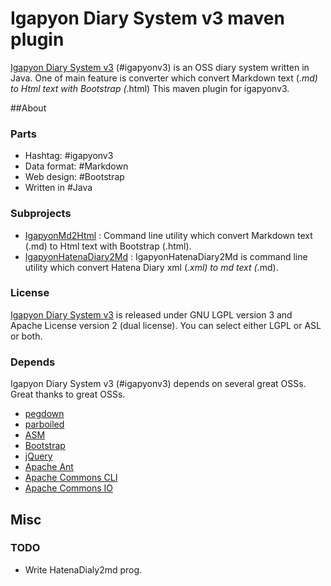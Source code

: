 Igapyon Diary System v3 maven plugin
====================================

[Igapyon Diary System v3](https://github.com/igapyon/igapyonv3) (#igapyonv3) is an OSS diary system written in Java.
One of main feature is converter which convert Markdown text (*.md) to Html text with Bootstrap (*.html)
This maven plugin for igapyonv3.

##About
### Parts 
- Hashtag: #‎igapyonv3‬
- Data format: ‪#‎Markdown
- Web design: ‪#‎Bootstrap‬
- Written in #‎Java

### Subprojects
- [IgapyonMd2Html](https://github.com/igapyon/igapyonv3/blob/master/IgapyonMd2Html.md) : Command line utility which convert Markdown text (.md) to Html text with Bootstrap (.html).
- [IgapyonHatenaDiary2Md](https://github.com/igapyon/igapyonv3/blob/master/IgapyonHatenaDiary2Md.md) : IgapyonHatenaDiary2Md is command line utility which convert Hatena Diary xml (*.xml) to md text (*.md).

### License
[Igapyon Diary System v3](https://github.com/igapyon/igapyonv3) is released under GNU LGPL version 3 and Apache License version 2 (dual license). 
You can select either LGPL or ASL or both. 

### Depends
Igapyon Diary System v3 (#igapyonv3) depends on several great OSSs. Great thanks to great OSSs.

- [pegdown](https://github.com/sirthias/pegdown)
- [parboiled](https://github.com/sirthias/parboiled)
- [ASM](http://asm.ow2.org/)
- [Bootstrap](http://getbootstrap.com/)
- [jQuery](https://jquery.com/)
- [Apache Ant](http://ant.apache.org/)
- [Apache Commons CLI](https://commons.apache.org/proper/commons-cli/)
- [Apache Commons IO](https://commons.apache.org/proper/commons-io/)

## Misc
### TODO
- Write HatenaDialy2md prog.
